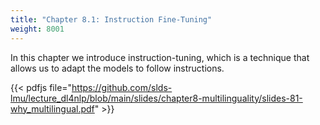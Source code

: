 ```yaml
---
title: "Chapter 8.1: Instruction Fine-Tuning"
weight: 8001
---
```


In this chapter we introduce instruction-tuning, which is a technique that allows us to adapt the models to follow instructions. 

<!--more-->

{{< pdfjs file="https://github.com/slds-lmu/lecture_dl4nlp/blob/main/slides/chapter8-multilinguality/slides-81-why_multilingual.pdf" >}}
